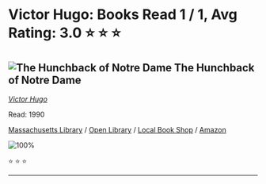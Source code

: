 # Victor Hugo:  Books Read 1 / 1, Avg Rating: 3.0 :star: :star: :star:

## ![The Hunchback of Notre Dame](https://covers.openlibrary.org/b/id/2626880-M.jpg) The Hunchback of Notre Dame
*[Victor Hugo](../authors/VictorHugo)*

Read: 1990

[Massachusetts Library](https://library.minlib.net/search/i=9781470887285) / [Open Library](https://openlibrary.org/isbn/9781470887285) / [Local Book Shop](https://bookshop.org/book/9781470887285) / [Amazon](https://amazon.com/dp/5557107169)

![100%](https://geps.dev/progress/100) 

:star: :star: :star:

---
